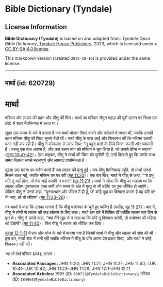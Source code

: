 # Bible Dictionary (Tyndale)

## License Information

**Bible Dictionary (Tyndale)** is based on and adapted from: _Tyndale Open Bible Dictionary_, [Tyndale House Publishers](https://tyndaleopenresources.com/), 2023, which is licensed under a [CC BY-SA 4.0 license](https://creativecommons.org/licenses/by-sa/4.0/legalcode.en).

This markdown version (created `2025-10-16`) is provided under the same license.



--------------------------------

## मार्था (id: 620729)

मार्था
======

मरियम और लाज़र की बहन और यीशु की मित्र। मार्था का परिवार जैतून पहाड़ की पूर्वी ढलान पर स्थित एक छोटे से शहर बैतनिय्याह में रहता था।

लूका उस समय के बारे में बताता है जब मार्था भोजन तैयार करने और परोसने में व्यस्त थीं, जबकि उनकी बहन मरियम यीशु की शिक्षा सुनने बैठी थीं। मार्था यीशु के पास आईं और शिकायत की कि मरियम उनकी मदद नहीं कर रही हैं। यीशु ने कोमलता से उत्तर दिया: "तू बहुत बातों के लिये चिन्ता करती और घबराती है। परन्तु एक बात अवश्य है, और उस उत्तम भाग को मरियम ने चुन लिया है: जो उससे छीना न जाएगा” ([लूका 10:41–42](https://ref.ly/Luke10:41-Luke10:42))। ऐसा कहकर, यीशु ने मार्था की चिंता को चुनौती दी, उन्हें दिखाते हुए कि उनके साथ समय बिताना सबसे महत्वपूर्ण और लाभप्रद प्राथमिकता है।

यूहन्ना उस घटना का वर्णन करते हैं जब लाज़र की मृत्यु हुई। जब यीशु बैतनिय्याह पहुँचे, तो मार्था उनसे मिलने बाहर गईं, जबकि मरियम घर पर रहीं ([यूह 11:20](https://ref.ly/John11:20))। एक बार फिर, मार्था ने यीशु से कहा, "“हे प्रभु, यदि तू यहाँ होता, तो मेरा भाई कदापि न मरता" ([यूह 11:21](https://ref.ly/John11:21))। मार्था ने सोचा कि यीशु का मतलब था कि लाज़र अंतिम पुनरुत्थान (जब सभी लोग समय के अंत में मृत्यु से जी उठेंगे) पर पुनः जीवित हो जाएंगे। लेकिन यीशु ने उनसे कहा, "पुनरुत्थान और जीवन मैं ही हूँ, जो कोई मुझ पर विश्वास करता है वह यदि मर भी जाए, तो भी जीएगा" ([यूह 11:23–26](https://ref.ly/John11:23-John11:26))।

तब मार्था ने कहा कि उनका मानना ​​है कि यीशु परमेश्वर के चुने हुए व्यक्ति हैं (मसीह, [यूह 11:27](https://ref.ly/John11:27))। बाद में, यीशु ने लोगों से लाज़र की कब्र खोलने के लिए कहा। मार्था इस बारे में चिंतित थीं क्योंकि लाज़र चार दिन से मृत थे। यीशु ने उनसे कहा, “क्या मैंने तुझ से न कहा था कि यदि तू विश्वास करेगी, तो परमेश्वर की महिमा को देखेगी” ([यूह 11:40](https://ref.ly/John11:40))। फिर यीशु ने लाज़र को जीवित कर दिया।

[यूहन्ना 12:1–11](https://ref.ly/John12:1-John12:11) में एक और भोज के बारे में बताया गया है जिसमें मार्था ने यीशु और लाज़र की सेवा की थी। इस बार, मार्था सेवा में लगी रहीं जबकि मरियम ने यीशु के प्रति अपना प्रेम प्रकट किया, और मार्था ने कोई शिकायत नहीं की।

*यह भी देखें* मरियम (\#4\), लाज़र।

* **Associated Passages:** JHN 11:20; JHN 11:21; JHN 11:27; JHN 11:40; LUK 10:41–LUK 10:42; JHN 11:23–JHN 11:26; JHN 12:1–JHN 12:11
* **Associated Articles:** लाज़र (ID: `620712@TyndaleBibleDictionary`); मरियम (ID: `184964@TyndaleBibleDictionary`)

